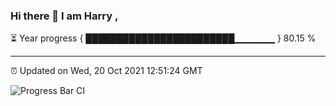 ### Hi there 👋 I am Harry , 

⏳ Year progress { ████████████████████████▁▁▁▁▁▁ } 80.15 %

---

⏰ Updated on Wed, 20 Oct 2021 12:51:24 GMT

![Progress Bar CI](https://github.com/duykhang68/duykhang68/workflows/Progress%20Bar%20CI/badge.svg)
